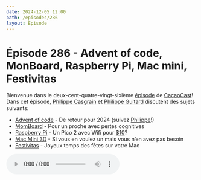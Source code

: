 ```yaml
---
date: 2024-12-05 12:00
path: /episodes/286
layout: Episode
---
```

# Épisode 286 - Advent of code, MonBoard, Raspberry Pi, Mac mini, Festivitas
<p>Bienvenue dans le deux-cent-quatre-vingt-sixi&egrave;me&nbsp;<a href="https://archive.org/download/cacaocast/cacaocast_286.mp3" title="CacaoCast Episode 286">épisode</a> de <a href="https://mastodon.world/@cacaocast" title="CacaoCast sur Mastodon.world">CacaoCast</a>! Dans cet épisode, <a href="https://mastodon.social/@philippec" title="Philippe Casgrain sur Mastodon.social">Philippe Casgrain</a> et <a href="https://mastodon.social/@philippeguitard" title="Philippe Guitard sur Mastodon.social">Philippe Guitard</a> discutent des sujets suivants:</p>
<ul>
<li><a href="https://adventofcode.com/2024/" title="Advent of code">Advent of code</a> - De retour pour 2024 (suivez <a href="https://bitbucket.org/philippec/advent-of-code-2024 "title="Philippe">Philippe</a>!)</li>
<li><a href="https://jan.miksovsky.com/posts/2024/11-12-momboard" title="MomBoard">MomBoard</a> - Pour un proche avec pertes cognitives</li>
<li><a href="https://www.theverge.com/2024/11/25/24305455/raspberry-pi-pico-2-w-wi-fi-wireless-microcontroller" title="Raspberry Pi">Raspberry Pi</a> - Un Pico 2 avec Wifi pour <a href="https://www.pishop.ca/product/raspberry-pi-pico-2-w/" title="$10">$10</a>?</li>
<li><a href="https://christianselig.com/2024/11/mac-mini-m4-prints/" title="Mac Mini 3D">Mac Mini 3D</a> - Si vous en voulez un mais vous n’en avez pas besoin</li>
<li><a href="https://www.festivitas.app/" title="Festivitas">Festivitas</a> - Joyeux temps des fêtes sur votre Mac</li>
</ul>
<p><audio controls><source src="https://archive.org/download/cacaocast/cacaocast_286.mp3" type="audio/mpeg"><source src="https://archive.org/download/cacaocast/cacaocast_286.mp3" type="audio/mp4">Votre navigateur ne supporte pas l'élément audio / Your browser does not support the audio element.</audio></p>